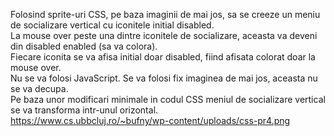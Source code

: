   Folosind sprite-uri CSS, pe baza imaginii de mai jos, sa se creeze un meniu de socializare vertical cu iconitele initial disabled.       
La mouse over peste una dintre iconitele de socializare, aceasta va deveni din disabled enabled (sa va colora).                             
Fiecare iconita se va afisa initial doar disabled, fiind afisata colorat doar la mouse over.                                               
  Nu se va folosi JavaScript. Se va folosi fix imaginea de mai jos, aceasta nu se va decupa.                                               
Pe baza unor modificari minimale in codul CSS meniul de socializare vertical se va transforma intr-unul orizontal.                         
https://www.cs.ubbcluj.ro/~bufny/wp-content/uploads/css-pr4.png
